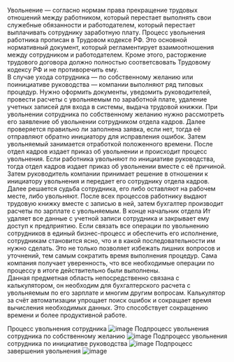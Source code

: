 Увольнение — согласно нормам права прекращение трудовых отношений между работником, который перестает выполнять свои служебные обязанности и работодателем, который перестает выплачивать сотруднику заработную плату. Процесс увольнения работника прописан в Трудовом кодексе РФ. Это основной нормативный документ, который регламентирует
взаимоотношения между сотрудником и работодателем. Кроме этого, расторжение трудового договора должно полностью соответсвовать Трудовому кодексу РФ и не противоречить ему.  
В случае ухода сотрудника — по собственному желанию или поинициативе руководства — компании выполняют ряд типовых процедур. Нужно оформить документы, уведомить руководителей, провести расчеты с увольняемым по заработной плате, удаление учетных записей для входа в системы, выдача трудовой книжки. При увольнении сотрудника по собственному желанию нужно рассмотреть его заявление об увольнении сотрудником отдела кадров. Далее проверяется правильно ли заполнена заявка, если нет, тогда её отправляют обратно инициатору для исправления ошибок. Затем увольняемый занимается отработкой положенного времени. После отдел кадров издает приказ об увольнении и происходит процесс увольнения. Если работника увольняют по инициативе руководства, тогда отдел кадров издает приказ об увольнении вместе с её причиной. Затем руководитель компании принимает решение в отношении к инициатору увольнения и передает его сотруднику отдела кадров. Далее решается судьба сотрудника, его либо оставляют на рабочем месте, либо увольняют. После всех процессов работнику выдают трудовую книжку вместе с записью в ней, затем бухгалтер производит расчеты по зарплате с увольняемым. В конце начальник отдела Ит удаляет все данные с учетной записи сотрудника и закрывает ему доступ к предприятию. Если связать все операции по увольнению сотрудников в единый бизнес-процесс и обеспечить его исполнение, сотрудникам становится ясно, что и в какой последовательности им нужно сделать. Это не только позволяет избежать лишних вопросов и уточнений, тем самым сократить время выполнения процедур. Сама компания получает уверенность, что все необходимые операции по процессу в итоге
действительно были выполнены.  
Данная предметная область непосредственно связана с калькулятором, он необходим для бухгалтерского расчета с увольняемым по его зарплате и многим другим вопросам. Калькулятор за счёт автоматизации упрощает поиск ошибок и сокращает время вычисления необходимых данных. Это способствует сокращению времени и более продуктивной работе. 

Процесс увольнения сотрудника
![image](https://user-images.githubusercontent.com/105438468/195516864-0dde401f-3762-4615-aa91-270755d35289.png)
Подпроцесс увольнения сотрудника по собственному желанию 
![image](https://user-images.githubusercontent.com/105438468/195517736-bcc3b910-f1c7-4ff1-8272-582b4da86d1b.png)
Подпроцесс увольнения сотрудника по инициативе руководства
![image](https://user-images.githubusercontent.com/105438468/195517956-d68945e2-6a21-4f33-a610-98bd4d21bea2.png)
Подпроцесс завершения увольнения
![image](https://user-images.githubusercontent.com/105438468/195517982-99131eee-b2ea-42d6-a1b3-39d56eeb013b.png)


